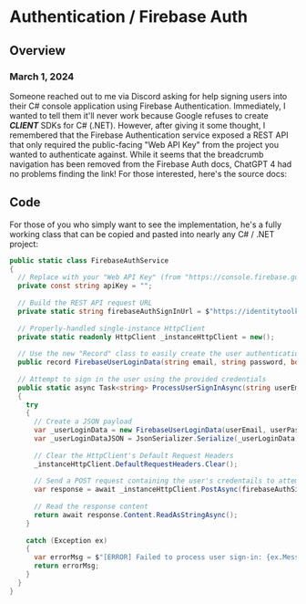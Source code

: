 # Authentication / Firebase Auth

## Overview

### March 1, 2024
Someone reached out to me via Discord asking for help signing users into their C# console application using Firebase Authentication. Immediately, I wanted to tell them it'll never work because Google refuses to create ***CLIENT*** SDKs for C# (.NET). However, after giving it some thought, I remembered that the Firebase Authentication service exposed a REST API that only required the public-facing "Web API Key" from the project you wanted to authenticate against. While it seems that the breadcrumb navigation has been removed from the Firebase Auth docs, ChatGPT 4 had no problems finding the link! For those interested, here's the source docs: 

## Code
For those of you who simply want to see the implementation, he's a fully working class that can be copied and pasted into nearly any C# / .NET project:

```cs
public static class FirebaseAuthService
{
  // Replace with your "Web API Key" (from "https://console.firebase.google.com/project/{YOUR_PROJECT_ID}/settings/general/")
  private const string apiKey = "";
  
  // Build the REST API request URL
  private static string firebaseAuthSignInUrl = $"https://identitytoolkit.googleapis.com/v1/accounts:signInWithPassword?key={apiKey}";
  
  // Properly-handled single-instance HttpClient
  private static readonly HttpClient _instanceHttpClient = new();
  
  // Use the new "Record" class to easily create the user authentication credentials model in a single line.
  public record FirebaseUserLoginData(string email, string password, bool returnSecureToken);
  
  // Attempt to sign in the user using the provided credentials
  public static async Task<string> ProcessUserSignInAsync(string userEmail, string userPass)
  {
    try
    {
      // Create a JSON payload
      var _userLoginData = new FirebaseUserLoginData(userEmail, userPass, true);
      var _userLoginDataJSON = JsonSerializer.Serialize(_userLoginData);
  
      // Clear the HttpClient's Default Request Headers
      _instanceHttpClient.DefaultRequestHeaders.Clear();
  
      // Send a POST request containing the user's credentails to attempt login
      var response = await _instanceHttpClient.PostAsync(firebaseAuthSignInUrl, new StringContent(_userLoginDataJSON, Encoding.UTF8, "application/json"));
  
      // Read the response content
      return await response.Content.ReadAsStringAsync();
    }
  
    catch (Exception ex)
    {
      var errorMsg = $"[ERROR] Failed to process user sign-in: {ex.Message}";
      return errorMsg;
    }
  }
}
```


